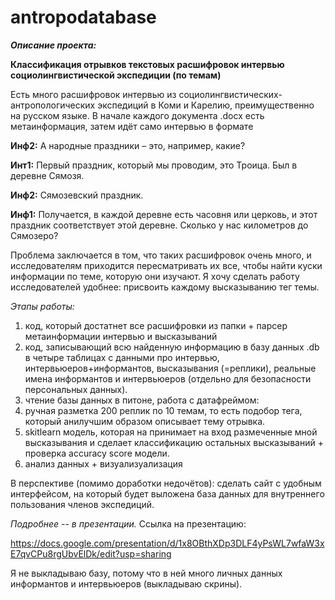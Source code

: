 # antropodatabase
<b><i>Описание проекта: </i> </b>

<b> Классификация отрывков текстовых расшифровок интервью социолингвистической экспедиции (по темам)</b>

Есть много расшифровок интервью из социолингвистических-антропологических экспедиций в Коми и Карелию, преимущественно на русском языке. В начале каждого документа .docx есть метаинформация, затем идёт само интервью в формате


<b>Инф2:</b> А народные праздники – это, например, какие?

<b>Инт1:</b> Первый праздник, который мы проводим, это Троица. Был в деревне Сямозя.

<b>Инф2:</b> Сямозевский праздник.

<b>Инф1:</b> Получается, в каждой деревне есть часовня или церковь, и этот праздник соответствует этой деревне. Сколько у нас километров до Сямозеро?


Проблема заключается в том, что таких расшифровок очень много, и исследователям приходится пересматривать их все, чтобы найти куски информации по теме, которую они изучают. Я хочу сделать работу исследователей удобнее: присвоить каждому высказыванию тег темы.

<i> Этапы работы: </i> 
1) код, который достатнет все расшифровки из папки + парсер метаинформации интервью и высказываний
2) код, записывающий всю найденную информацию в базу данных .db в четыре таблицах с данными про интервью, интервьюеров+информантов, высказывания (=реплики), реальные имена информантов и интервьюеров (отдельно для безопасности персональных данных).
3) чтение базы данных в питоне, работа с датафреймом:
4) ручная разметка 200 реплик по 10 темам, то есть подобор тега, который анилучшим образом описывает тему отрывка.
5) skitlearn модель, которая на принимает на вход размеченные мной высказывания и сделает классификацию остальных высказываний + проверка accuracy score модели.
4) анализ данных + визуализуализация

В перспективе (помимо доработки недочётов):
сделать сайт с удобным интерфейсом, на который будет выложена база данных для внутреннего пользования членов экспедиций.

<i> Подробнее -- в презентации.</i> 
Ссылка на презентацию:

https://docs.google.com/presentation/d/1x8OBthXDp3DLF4yPsWL7wfaW3xE7qvCPu8rgUbvElDk/edit?usp=sharing

Я не выкладываю базу, потому что в ней много личных данных информантов и интервьюеров (выкладываю скрины).
